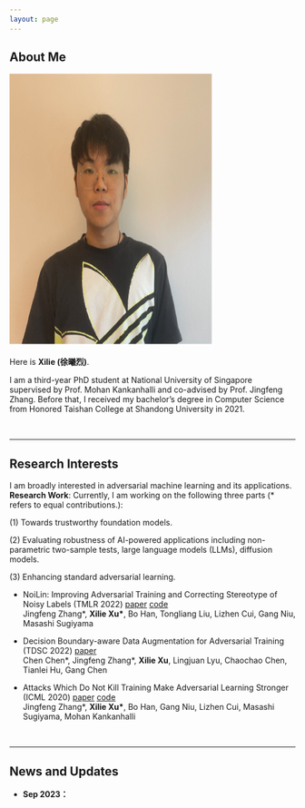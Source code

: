 ```yaml
---
layout: page
---
```


## About Me

<img src="/images/me.png" class="floatpic" width="360" height="480">

Here is **Xilie (徐曦烈)**.

I am a third-year PhD student at National University of Singapore supervised by Prof. Mohan Kankanhalli and co-advised by Prof. Jingfeng Zhang. Before that, I received my bachelor’s degree in Computer Science from Honored Taishan College at Shandong University in 2021.

<br>

<!-- ## Academic Background -->

<!-- **<font color='red'>[Highlight]</font> I am looking for PhD to start in 2025 Fall. Contact me if you have any leads!** -->


<!-- - **Sep 2017 - June 2021:** Honored Taishan College, Shandong University (BEng) -->
<!-- - **Aug 2021 - Present:** School of Computing National University of Singapore (PhD Candidate) -->

<!-- <br> -->

---

## Research Interests

I am broadly interested in adversarial machine learning and its applications.  <br/>
**Research Work**: Currently, I am working on the following three parts (\* refers to equal contributions.):

(1) Towards trustworthy foundation models. <br/>

(2) Evaluating robustness of AI-powered applications including non-parametric two-sample tests, large language models (LLMs), diffusion models. <br/>

(3) Enhancing standard adversarial learning. <br/>

- NoiLin: Improving Adversarial Training and Correcting Stereotype of Noisy Labels (TMLR 2022) [paper](https://openreview.net/pdf?id=zlQXV7xtZs) [code](https://github.com/zjfheart/NoiLIn) <br> Jingfeng Zhang\*, **Xilie Xu\***, Bo Han, Tongliang Liu, Lizhen Cui, Gang Niu, Masashi Sugiyama

- Decision Boundary-aware Data Augmentation for Adversarial Training (TDSC 2022) [paper]() <br/> Chen Chen\*, Jingfeng Zhang\*, **Xilie Xu**, Lingjuan Lyu, Chaochao Chen, Tianlei Hu, Gang Chen

- Attacks Which Do Not Kill Training Make Adversarial Learning Stronger (ICML 2020) [paper]() [code]() <br/> Jingfeng Zhang\*, **Xilie Xu\***, Bo Han, Gang Niu, Lizhen Cui, Masashi Sugiyama, Mohan Kankanhalli
  





<br>

---

## News and Updates

- **Sep 2023：**
